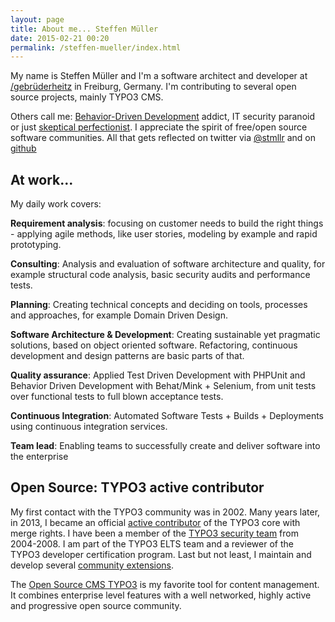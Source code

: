 ```yaml
---
layout: page
title: About me... Steffen Müller
date: 2015-02-21 00:20
permalink: /steffen-mueller/index.html
---
```


My name is Steffen Müller and I'm a software architect and developer at <a href="http://gebruederheitz.de/" class="/gebrüderheitz">/gebrüderheitz</a> in Freiburg, Germany.
I'm contributing to several open source projects, mainly TYPO3 CMS.

Others call me: <a href="http://dannorth.net/introducing-bdd/" title="BDD Introduction by Dan North" class="external-link">Behavior-Driven Development</a> addict,
IT security paranoid
or just <a href="https://typo3.org/news/article/typo3-cms-60-end-of-life-announcement/" title="6.0 contributor credits by Helmut Hummel" class="external-link">skeptical perfectionist</a>.
I appreciate the spirit of free/open source software communities.
All that gets reflected on twitter via <a href="https://twitter.com/stmllr" title="Steffen Müller on twitter" class="external-link-new-window">@stmllr</a> and on <a href="https://github.com/stmllr/" title="Steffen Müller on github" class="external-link-new-window">github</a>

## At work...

My daily work covers:

**Requirement analysis**: focusing on customer needs to build the right things - applying agile methods, like user stories, modeling by example and rapid prototyping.

**Consulting**: Analysis and evaluation of software architecture and quality, for example structural code analysis, basic security audits and performance tests.

**Planning**: Creating technical concepts and deciding on tools, processes and approaches, for example Domain Driven Design.

**Software Architecture & Development**: Creating sustainable yet pragmatic solutions, based on object oriented software. Refactoring, continuous development and&nbsp;design patterns are basic parts of that.

**Quality assurance**: Applied Test Driven Development with PHPUnit and Behavior Driven Development with Behat/Mink + Selenium, from unit tests over functional tests to full blown acceptance tests.

**Continuous Integration**: Automated Software Tests + Builds + Deployments using continuous integration services.

**Team lead**: Enabling teams to successfully create and deliver software into the enterprise

## Open Source: TYPO3 active contributor

My first contact with the TYPO3 community was in 2002. Many years later, in 2013, I became an official <a href="http://typo3.org/teams/core-development-team/roles-groups/" title="Roles and group in the TYPO3 CMS project" class="external-link">active contributor</a> of the TYPO3 core with merge rights. I have been a member of the <a href="http://typo3.org/teams/security/" title="The security team pages on typo3.org" class="external-link">TYPO3 security team</a> from 2004-2008. I am part of the TYPO3 ELTS team and a reviewer of the TYPO3 developer certification program. Last but not least, I maintain and develop several <a href="http://forge.typo3.org/users/348" title="My user account at TYPO3 forge" class="external-link">community extensions</a>.

The <a href="http://typo3.org/" title="The content management system TYPO3" class="external-link">Open Source CMS TYPO3</a> is my favorite tool for&nbsp;content management. It combines enterprise level features with a well networked, highly active and progressive open source community.
